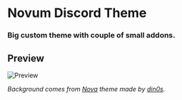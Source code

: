 # Novum Discord Theme

### Big custom theme with couple of small addons.

## Preview
![Preview](https://i.imgur.com/ZSlGRZs.png)

<i>Background comes from [Nova](https://github.com/din0s/discord-theme/) theme made by [din0s](https://github.com/din0s/).</i>